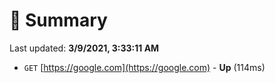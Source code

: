 # 📖 Summary
Last updated: **3/9/2021, 3:33:11 AM**

- `GET` [https://google.com](https://google.com) - **Up** (114ms)
